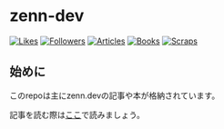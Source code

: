 # zenn-dev

[![Likes](https://badgen.org/img/zenn/dms_sub/likes?style=plastic)](https://zenn.dev/dms_sub)
[![Followers](https://badgen.org/img/zenn/dms_sub/followers?style=plastic)](https://zenn.dev/dms_sub)
[![Articles](https://badgen.org/img/zenn/dms_sub/articles?style=plastic)](https://zenn.dev/dms_sub)
[![Books](https://badgen.org/img/zenn/dms_sub/books?style=plastic)](https://zenn.dev/dms_sub?tab=books)
[![Scraps](https://badgen.org/img/zenn/dms_sub/scraps?style=plastic)](https://zenn.dev/dms_sub?tab=scraps)

## 始めに

このrepoは主にzenn.devの記事や本が格納されています。

記事を読む際は[ここ](https://zenn.dev)で読みましょう。
